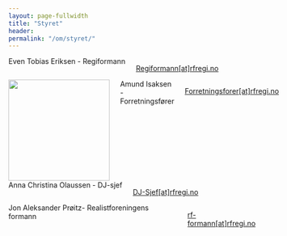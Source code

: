 ```yaml
---
layout: page-fullwidth
title: "Styret"
header:
permalink: "/om/styret/"
---
```


<div class="row t60">
 <div class="medium-6 columns b30">
  <!--<img src="/images/Silje.jpg" alt="" />-->
   Even Tobias Eriksen - Regiformann
   <p>
<a class="btn text-center btn--info" rel="external" href="mailto:&#114;&#101;&#103;&#105;&#102;&#111;&#114;&#109;&#097;&#110;&#110;&#064;&#114;&#102;&#114;&#101;&#103;&#105;&#046;&#110;&#111;" title="Regiformann"> Regiformann[at]rfregi.no <i class="fas fa-fw fa-envelope"></i> </a>
</p>
 </div><!-- /.medium-6.columns -->

 <div class="medium-6 columns b30">
  <img src="/images/Amund.jpg" height="200" alt="" />
   Amund Isaksen - Forretningsfører 
   <p>
<a class="btn text-center btn--info" rel="external" href="mailto:&#102;&#111;&#114;&#114;&#101;&#116;&#110;&#105;&#110;&#103;&#115;&#102;&#111;&#114;&#101;&#114;&#064;&#114;&#102;&#114;&#101;&#103;&#105;&#046;&#110;&#111;" title="Forretningsfører"> Forretningsforer[at]rfregi.no <i class="fas fa-fw fa-envelope"></i> </a>
   </p>
 </div><!-- /.medium-6.columns -->
</div>

<div class="row t60">
 <div class="medium-6 columns b30">
  <!--<img src="/images/Jonas.jpeg" height="200" alt="" />-->
   Anna Christina Olaussen - DJ-sjef 
   <p>
<a class="btn text-center btn--info" rel="external" href="mailto:&#100;&#106;&#045;&#115;&#106;&#101;&#102;&#064;&#114;&#102;&#114;&#101;&#103;&#105;&#046;&#110;&#111;" title="DJ-Sjef"> DJ-Sjef[at]rfregi.no <i class="fas fa-fw fa-envelope"></i> </a>
   </p>
 </div><!-- /.medium-6.columns -->

 <div class="medium-6 columns b30">
  <!--<img src="/images/Ada.jpg" alt="" />-->
   Jon Aleksander Prøitz- Realistforeningens formann
   <p>
<a class="btn text-center btn--info" rel="external" href="mailto:&#114;&#102;&#045;&#102;&#111;&#114;&#109;&#097;&#110;&#110;&#064;&#114;&#102;&#114;&#101;&#103;&#105;&#046;&#110;&#111;" title="Realistforeningens formann"> rf-formann[at]rfregi.no <i class="fas fa-fw fa-envelope"></i> </a>
   </p>
 </div><!-- /.medium-6.columns -->
</div>
